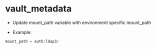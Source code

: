 # vault_metadata

- Update mount_path variable with environment specific mount_path

- Example:
```python 
mount_path = auth/ldap3/
```